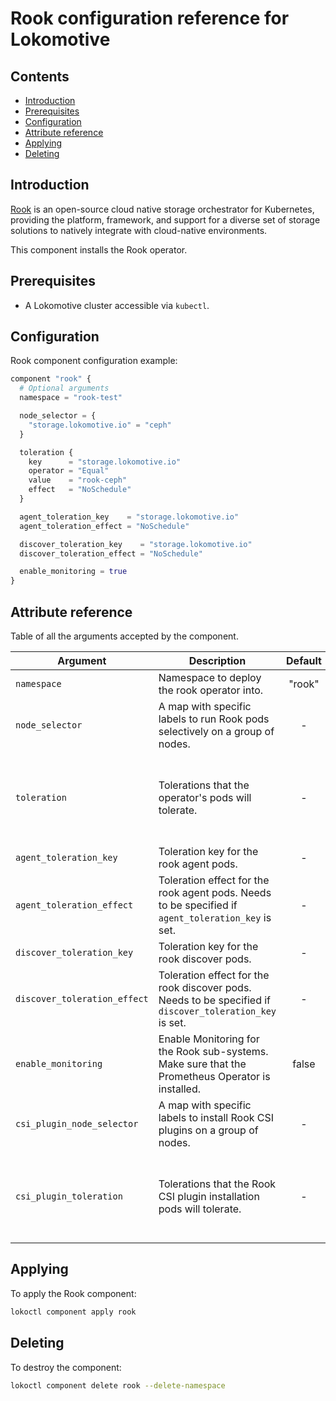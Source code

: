 # Rook configuration reference for Lokomotive

## Contents

* [Introduction](#introduction)
* [Prerequisites](#prerequisites)
* [Configuration](#configuration)
* [Attribute reference](#attribute-reference)
* [Applying](#applying)
* [Deleting](#deleting)

## Introduction

[Rook](https://rook.io/docs/rook/v1.2/) is an open-source cloud native storage orchestrator for
Kubernetes, providing the platform, framework, and support for a diverse set of storage solutions to
natively integrate with cloud-native environments.

This component installs the Rook operator.

## Prerequisites

* A Lokomotive cluster accessible via `kubectl`.

## Configuration

Rook component configuration example:

```tf
component "rook" {
  # Optional arguments
  namespace = "rook-test"

  node_selector = {
    "storage.lokomotive.io" = "ceph"
  }

  toleration {
    key      = "storage.lokomotive.io"
    operator = "Equal"
    value    = "rook-ceph"
    effect   = "NoSchedule"
  }

  agent_toleration_key    = "storage.lokomotive.io"
  agent_toleration_effect = "NoSchedule"

  discover_toleration_key    = "storage.lokomotive.io"
  discover_toleration_effect = "NoSchedule"

  enable_monitoring = true
}
```

## Attribute reference

Table of all the arguments accepted by the component.

| Argument                     | Description                                                                                              | Default | Type                                                                                                           | Required |
|------------------------------|----------------------------------------------------------------------------------------------------------|:-------:|:---------------------------------------------------------------------------------------------------------------|:--------:|
| `namespace`                  | Namespace to deploy the rook operator into.                                                              | "rook"  | string                                                                                                         |  false   |
| `node_selector`              | A map with specific labels to run Rook pods selectively on a group of nodes.                             |    -    | map(string)                                                                                                    |  false   |
| `toleration`                 | Tolerations that the operator's pods will tolerate.                                                      |    -    | list(object({key = string, effect = string, operator = string, value = string, toleration_seconds = string })) |  false   |
| `agent_toleration_key`       | Toleration key for the rook agent pods.                                                                  |    -    | string                                                                                                         |  false   |
| `agent_toleration_effect`    | Toleration effect for the rook agent pods. Needs to be specified if `agent_toleration_key` is set.       |    -    | string                                                                                                         |  false   |
| `discover_toleration_key`    | Toleration key for the rook discover pods.                                                               |    -    | string                                                                                                         |  false   |
| `discover_toleration_effect` | Toleration effect for the rook discover pods. Needs to be specified if `discover_toleration_key` is set. |    -    | string                                                                                                         |  false   |
| `enable_monitoring`          | Enable Monitoring for the Rook sub-systems. Make sure that the Prometheus Operator is installed.         |  false  | bool                                                                                                           |  false   |
| `csi_plugin_node_selector`   | A map with specific labels to install Rook CSI plugins on a group of nodes.                              |    -    | map(string)                                                                                                    |  false   |
| `csi_plugin_toleration`      | Tolerations that the Rook CSI plugin installation pods will tolerate.                                    |    -    | list(object({key = string, effect = string, operator = string, value = string, toleration_seconds = string })) |  false   |


## Applying

To apply the Rook component:

```bash
lokoctl component apply rook
```
## Deleting

To destroy the component:

```bash
lokoctl component delete rook --delete-namespace
```
